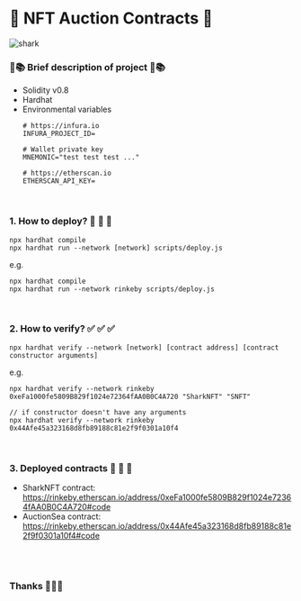 # 🦈 NFT Auction Contracts 🦈

![shark](https://user-images.githubusercontent.com/51104905/129466162-1d730cbc-38dd-4232-83cc-0b889af097eb.gif)


### 📖📚 Brief description of project 📖📚
- Solidity v0.8
- Hardhat
- Environmental variables
    ```
    # https://infura.io
    INFURA_PROJECT_ID=

    # Wallet private key
    MNEMONIC="test test test ..."

    # https://etherscan.io
    ETHERSCAN_API_KEY=
    ```

<br />

### 1. How to deploy? 🛫 🛫 🛫 
```
npx hardhat compile
npx hardhat run --network [network] scripts/deploy.js
```

e.g.
```
npx hardhat compile
npx hardhat run --network rinkeby scripts/deploy.js
```
<br />

### 2. How to verify? ✅ ✅ ✅ 
```
npx hardhat verify --network [network] [contract address] [contract constructor arguments]
```

e.g.
```
npx hardhat verify --network rinkeby 0xeFa1000fe5809B829f1024e72364fAA0B0C4A720 "SharkNFT" "SNFT"

// if constructor doesn't have any arguments
npx hardhat verify --network rinkeby 0x44Afe45a323168d8fb89188c81e2f9f0301a10f4
```

<br />

### 3. Deployed contracts 🤑 🤑 🤑 
- SharkNFT contract: https://rinkeby.etherscan.io/address/0xeFa1000fe5809B829f1024e72364fAA0B0C4A720#code
- AuctionSea contract: https://rinkeby.etherscan.io/address/0x44Afe45a323168d8fb89188c81e2f9f0301a10f4#code


<br />
<br />

### Thanks 🙏🙏🙏

